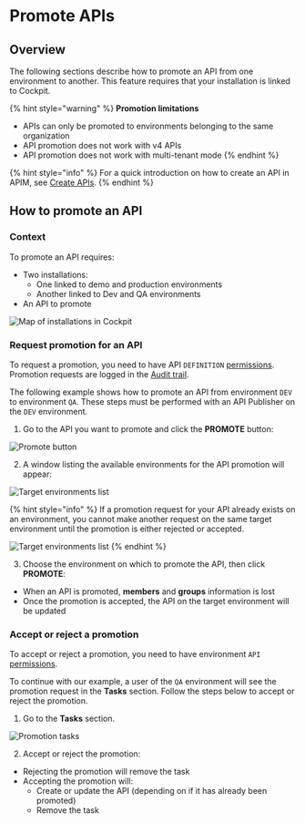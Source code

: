# Promote APIs

## Overview

The following sections describe how to promote an API from one environment to another. This feature requires that your installation is linked to Cockpit.

{% hint style="warning" %}
**Promotion limitations**

* APIs can only be promoted to environments belonging to the same organization
* API promotion does not work with v4 APIs
* API promotion does not work with multi-tenant mode
{% endhint %}

{% hint style="info" %}
For a quick introduction on how to create an API in APIM, see [Create APIs](https://documentation.gravitee.io/apim/guides/create-apis).
{% endhint %}

## How to promote an API

### Context

To promote an API requires:

* Two installations:
  * One linked to demo and production environments
  * Another linked to Dev and QA environments
* An API to promote

![Map of installations in Cockpit](https://docs.gravitee.io/images/apim/3.x/api-publisher-guide/promote-apis/graviteeio-promote-api-cockpit-graph.png)

### Request promotion for an API

To request a promotion, you need to have API `DEFINITION` [permissions](https://documentation.gravitee.io/apim/guides/administration/user-management-and-permissions#api-permissions). Promotion requests are logged in the [Audit trail](https://documentation.gravitee.io/apim/guides/api-measurement-tracking-and-analytics#the-audit-trail).

The following example shows how to promote an API from environment `DEV` to environment `QA`. These steps must be performed with an API Publisher on the `DEV` environment.

1. Go to the API you want to promote and click the **PROMOTE** button:

![Promote button](https://docs.gravitee.io/images/apim/3.x/api-publisher-guide/promote-apis/graviteeio-promote-api-promote-1.png)

2. A window listing the available environments for the API promotion will appear:

![Target environments list](https://docs.gravitee.io/images/apim/3.x/api-publisher-guide/promote-apis/graviteeio-promote-api-promote-2.png)

{% hint style="info" %}
If a promotion request for your API already exists on an environment, you cannot make another request on the same target environment until the promotion is either rejected or accepted.

![Target environments list](https://docs.gravitee.io/images/apim/3.x/api-publisher-guide/promote-apis/graviteeio-promote-api-promote-2-bis.png)
{% endhint %}

3. Choose the environment on which to promote the API, then click **PROMOTE**:

* When an API is promoted, **members** and **groups** information is lost
* Once the promotion is accepted, the API on the target environment will be updated

### Accept or reject a promotion

To accept or reject a promotion, you need to have environment `API` [permissions](https://documentation.gravitee.io/apim/guides/administration/user-management-and-permissions#environment-permissions).

To continue with our example, a user of the `QA` environment will see the promotion request in the **Tasks** section. Follow the steps below to accept or reject the promotion.

1. Go to the **Tasks** section.

![Promotion tasks](https://docs.gravitee.io/images/apim/3.x/api-publisher-guide/promote-apis/graviteeio-promote-api-promote-3.png)

2. Accept or reject the promotion:

* Rejecting the promotion will remove the task
* Accepting the promotion will:
  * Create or update the API (depending on if it has already been promoted)
  * Remove the task
